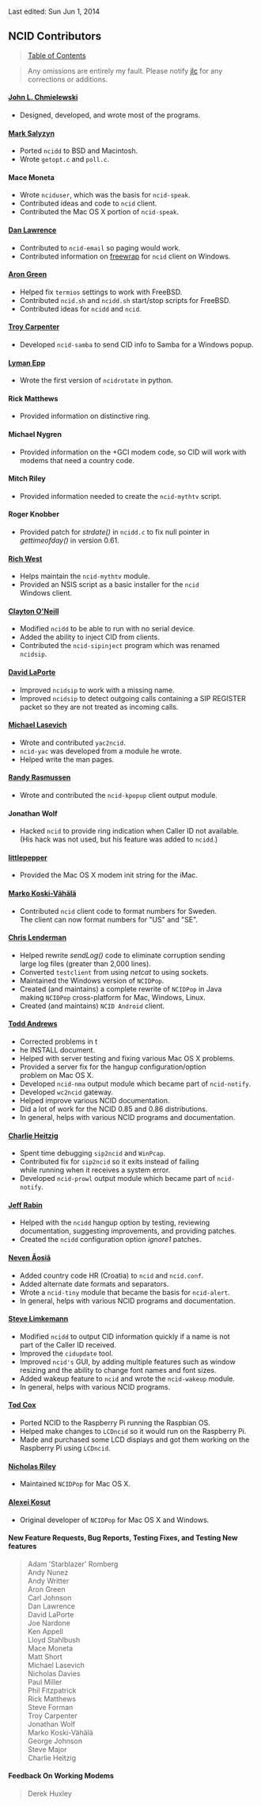 Last edited: Sun Jun 1, 2014

## <a name="contrib_top"></a>NCID Contributors

> [Table of Contents](#doc_top)
 
> Any omissions are entirely my fault.  Please notify
  [jlc](mailto:jlc@users.sourceforge.net) for any corrections
  or additions.

#### [John L. Chmielewski](mailto:jlc@users.sourceforge.net)
*   Designed, developed, and wrote most of the programs.

#### [Mark Salyzyn](mailto:mark@bohica.net)
*   Ported `ncidd` to BSD and Macintosh.
*   Wrote `getopt.c` and `poll.c`.

#### Mace Moneta
*   Wrote `nciduser`, which was the basis for `ncid-speak`.
*   Contributed ideas and code to `ncid` client.
*   Contributed the Mac OS X portion of `ncid-speak`.

#### [Dan Lawrence](mailto:dan@cutthatout.com)
*   Contributed to `ncid-email` so paging would work.
*   Contributed information on [freewrap](http://freewrap.sourceforge.net/)
    for `ncid` client on Windows.
        

#### [Aron Green](mailto:agreen@pobox.com)
*   Helped fix `termios` settings to work with FreeBSD.
*   Contributed `ncid.sh` and `ncidd.sh` start/stop scripts for FreeBSD.
*   Contributed ideas for `ncidd` and `ncid`.

#### [Troy Carpenter](mailto:troy@carpenter.cx)
*   Developed `ncid-samba` to send CID info to Samba for a Windows popup.

#### [Lyman Epp](mailto:lyman@epptech.com)
*   Wrote the first version of `ncidrotate` in python.

#### Rick Matthews
*   Provided information on distinctive ring.

#### Michael Nygren
*   Provided information on the +GCI modem code, so CID will work with  
    modems that need a country code.

#### Mitch Riley
*   Provided information needed to create the `ncid-mythtv` script.

#### Roger Knobber
*   Provided patch for *strdate()* in `ncidd.c` to fix null pointer in  
    *gettimeofday()* in version 0.61.

#### [Rich West](mailto:Rich.West@wesmo.com)
*   Helps maintain the `ncid-mythtv` module.
*   Provided an NSIS script as a basic installer for the `ncid`  
    Windows client.

#### [Clayton O'Neill](mailto:coneill@oneill.net)
*   Modified `ncidd` to be able to run with no serial device.
*   Added the ability to inject CID from clients.
*   Contributed the `ncid-sipinject` program which was renamed  
    `ncidsip`.

#### [David LaPorte](mailto:dlaPorte@users.sourceforge.net)
*   Improved `ncidsip` to work with a missing name.
*   Improved `ncidsip` to detect outgoing calls containing a SIP REGISTER  
    packet so they are not treated as incoming calls.

#### [Michael Lasevich](mailto:michael@lasevich.net)
*   Wrote and contributed `yac2ncid`.
*   `ncid-yac` was developed from a module he wrote.
*   Helped write the man pages.

#### [Randy Rasmussen](mailto:randyr505@gmail.com)
*   Wrote and contributed the `ncid-kpopup` client output module.

#### Jonathan Wolf
*   Hacked `ncid` to provide ring indication when Caller ID not available.  
    (His hack was not used, but his feature was added to `ncidd`.)

#### [littlepepper](mailto:littlepepper@users.sourceforge.net)
*   Provided the Mac OS X modem init string for the iMac.

#### [Marko Koski-Vähälä](mailto:marko@koski-vahala.com)
*   Contributed `ncid` client code to format numbers for Sweden.  
    The client can now format numbers for "US" and "SE".

#### [Chris Lenderman](mailto:chris@lenderman.com)
*   Helped rewrite *sendLog()* code to eliminate corruption sending  
    large log files (greater than 2,000 lines).
*   Converted `testclient` from using *netcat* to using sockets.
*   Maintained the Windows version of `NCIDPop`.
*   Created (and maintains) a complete rewrite of `NCIDPop` in Java  
    making `NCIDPop` cross-platform for Mac, Windows, Linux.
*	Created (and maintains) `NCID Android` client. 

#### [Todd Andrews](mailto:taa@pobox.com)
*   Corrected problems in t
*   he INSTALL document.
*   Helped with server testing and fixing various Mac OS X problems.
*   Provided a server fix for the hangup configuration/option  
    problem on Mac OS X.
*   Developed `ncid-nma` output module which became part of `ncid-notify`.
*   Developed `wc2ncid` gateway.
*   Helped improve various NCID documentation.
*   Did a lot of work for the NCID 0.85 and 0.86 distributions.
*   In general, helps with various NCID programs and documentation.

#### [Charlie Heitzig](mailto:mail@heitzig.org)
*   Spent time debugging `sip2ncid` and `WinPcap`.
*   Contributed fix for `sip2ncid` so it exits instead of failing  
    while running when it receives a system error.
*   Developed `ncid-prowl` output module which became part of `ncid-notify`.

#### [Jeff Rabin](mailto:jeff@jrgator.com)
*   Helped with the `ncidd` hangup option by testing, reviewing  
    documentation, suggesting improvements, and providing patches.
*   Created the `ncidd` configuration option *ignore1* patches.

#### [Neven Ãosiã](mailto:senseitcom@email.t-com.hr)
*   Added country code HR (Croatia) to `ncid` and `ncid.conf`.
*   Added alternate date formats and separators.
*   Wrote a `ncid-tiny` module that became the basis for `ncid-alert`.
*   In general, helps with various NCID programs and documentation.

#### [Steve Limkemann](mailto:stevelim@wwnet.com)
*   Modified `ncidd` to output CID information quickly if a name is not   
    part of the Caller ID received.
*   Improved the `cidupdate` tool.
*   Improved `ncid's` GUI, by adding multiple features such as window  
    resizing and the ability to change font names and font sizes.
*   Added wakeup feature to `ncid` and wrote the `ncid-wakeup` module.
*   In general, helps with various NCID programs.

#### [Tod Cox](mailto:coxb@rice.edu)
*   Ported NCID to the Raspberry Pi running the Raspbian OS.
*   Helped make changes to `LCDncid` so it would run on the Raspberry Pi.
*   Made and purchased some LCD displays and got them working on the  
    Raspberry Pi using `LCDncid`. 

#### [Nicholas Riley](mailto:nriley@sabi.net)
*   Maintained `NCIDPop` for Mac OS X.

#### [Alexei Kosut](mailto:akosut@cs.stanford.edu)
*   Original developer of `NCIDPop` for Mac OS X and Windows.

#### New Feature Requests, Bug Reports, Testing Fixes, and Testing New features
> Adam 'Starblazer' Romberg  
  Andy Nunez  
  Andy Writter  
  Aron Green  
  Carl Johnson  
  Dan Lawrence  
  David LaPorte  
  Joe Nardone  
  Ken Appell  
  Lloyd Stahlbush  
  Mace Moneta  
  Matt Short  
  Michael Lasevich  
  Nicholas Davies  
  Paul Miller  
  Phil Fitzpatrick  
  Rick Matthews  
  Steve Forman  
  Troy Carpenter  
  Jonathan Wolf  
  Marko Koski-Vähälä  
  George Johnson  
  Steve Major  
  Charlie Heitzig  

#### Feedback On Working Modems
> Derek Huxley
